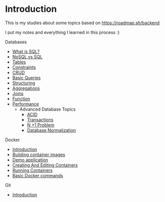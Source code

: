 # Introduction

This is my studies about some topics based on https://roadmap.sh/backend

I put my notes and everything I learned in this process :)

Databases
* [What is SQL?](databases/README.md)
* [NoSQL vs SQL](databases/nosql_vs_sql.md)
* [Tables](databases/tables.md)
* [Constraints](databases/constraints.md)
* [CRUD](databases/crud.md)
* [Basic Queries](databases/basic_queries.md)
* [Structuring](databases/structuring.md)
* [Aggregations](databases/aggregations.md)
* [Joins](databases/joins.md)
* [Function](databases/functions.md)
* [Performance](databases/performance.md)
	- Advanced Database Topics
		* [ACID](databases/advanced-database-topics/acid.md)
		* [Transactions](databases/advanced-database-topics/transactions.md)
		* [N +1 Problem](databases/advanced-database-topics/n_1_problem.md)
		* [Database Normalization](databases/advanced-database-topics/database_normalization.md)

Docker
 * [Introduction](docker/README.md)
 * [Building container images](docker/building_container_images.md)
 * [Demo application](docker/demo_application.md)
 * [Creating And Editing Containers](docker/creating_editing_containers.md)
 * [Running Containers](docker/running_containers.md)
 * [Basic Docker commands](docker/basics_docker_commands.md)

Git
*  [Introduction](git/README.md)
 